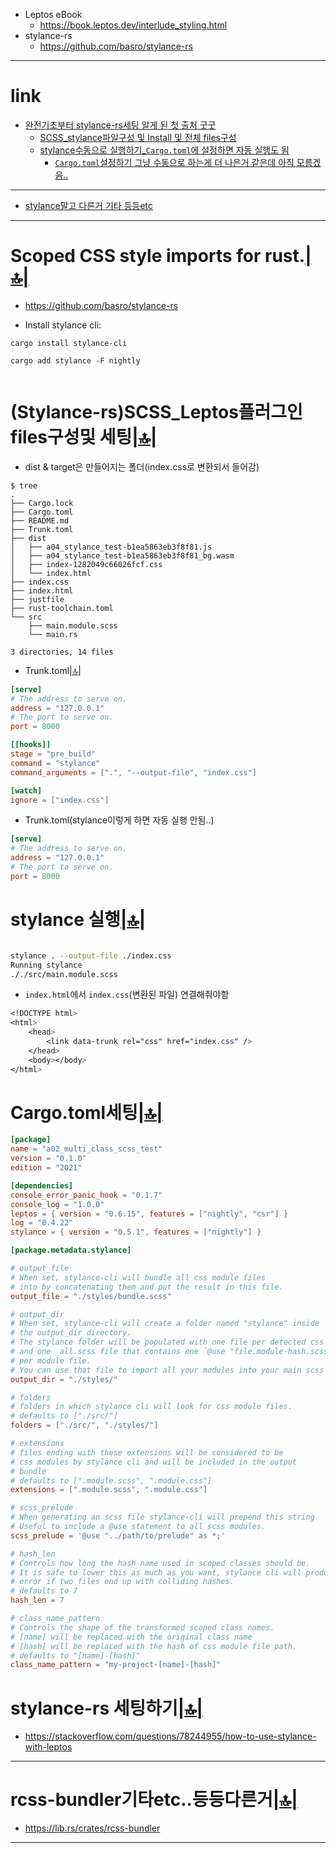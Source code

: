 - Leptos eBook
  - https://book.leptos.dev/interlude_styling.html
- stylance-rs
  - https://github.com/basro/stylance-rs

<hr>

# link

- [완전기초부터 stylance-rs세팅 알게 된 첫 출처 굿굿](#stylance-rs-세팅하기)
  - [SCSS_stylance파일구성 및 Install 및 전체 files구성](#scoped-css-style-imports-for-rust)
  - [stylance수동으로 실행하기_`Cargo.toml`에 설정하면 자동 실행도 됨](#stylance-실행)
    - [`Cargo.toml`설정하기 그냥 수동으로 하는게 더 나은거 같은데 아직 모름겠음..](#cargotoml세팅) 

<hr>

- [stylance말고 다른거 기타 등등etc](#rcss-bundler기타etc등등다른거) 

<hr>

# Scoped CSS style imports for rust.[|🔝|](#link)
- https://github.com/basro/stylance-rs

- Install stylance cli:

```
cargo install stylance-cli
```

```
cargo add stylance -F nightly
  
```

# (Stylance-rs)SCSS_Leptos플러그인files구성및 세팅[|🔝|](#link)

- dist & target은 만들어지는 폴더(index.css로 변환되서 들어감)
```
$ tree
.
├── Cargo.lock
├── Cargo.toml
├── README.md
├── Trunk.toml
├── dist
│   ├── a04_stylance_test-b1ea5863eb3f8f81.js
│   ├── a04_stylance_test-b1ea5863eb3f8f81_bg.wasm
│   ├── index-1282049c66026fcf.css
│   └── index.html
├── index.css
├── index.html
├── justfile
├── rust-toolchain.toml
└── src
    ├── main.module.scss
    └── main.rs

3 directories, 14 files
```

- Trunk.toml[|🔝|](#link)
```toml
[serve]
# The address to serve on.
address = "127.0.0.1"
# The port to serve on.
port = 8000

[[hooks]]
stage = "pre_build"
command = "stylance"
command_arguments = [".", "--output-file", "index.css"]

[watch]
ignore = ["index.css"]

```

- Trunk.toml(stylance이렇게 하면 자동 실행 안됨..)
```toml
[serve]
# The address to serve on.
address = "127.0.0.1"
# The port to serve on.
port = 8000
```

# stylance 실행[|🔝|](#link)
```bash

stylance . --output-file ./index.css
Running stylance
././src/main.module.scss
```

- `index.html`에서 `index.css`(변환된 파일) 연결해줘야함
```css
<!DOCTYPE html>
<html>
    <head>
        <link data-trunk rel="css" href="index.css" />
    </head>
    <body></body>
</html>
```

# Cargo.toml세팅[|🔝|](#link)
```toml
[package]
name = "a02_multi_class_scss_test"
version = "0.1.0"
edition = "2021"

[dependencies]
console_error_panic_hook = "0.1.7"
console_log = "1.0.0"
leptos = { version = "0.6.15", features = ["nightly", "csr"] }
log = "0.4.22"
stylance = { version = "0.5.1", features = ["nightly"] }

[package.metadata.stylance]

# output_file
# When set, stylance-cli will bundle all css module files
# into by concatenating them and put the result in this file.
output_file = "./styles/bundle.scss"

# output_dir
# When set, stylance-cli will create a folder named "stylance" inside
# the output_dir directory.
# The stylance folder will be populated with one file per detected css module
# and one _all.scss file that contains one `@use "file.module-hash.scss";` statement
# per module file.
# You can use that file to import all your modules into your main scss project.
output_dir = "./styles/"

# folders
# folders in which stylance cli will look for css module files.
# defaults to ["./src/"]
folders = ["./src/", "./styles/"]

# extensions
# files ending with these extensions will be considered to be
# css modules by stylance cli and will be included in the output
# bundle
# defaults to [".module.scss", ".module.css"]
extensions = [".module.scss", ".module.css"]

# scss_prelude
# When generating an scss file stylance-cli will prepend this string
# Useful to include a @use statement to all scss modules.
scss_prelude = '@use "../path/to/prelude" as *;'

# hash_len
# Controls how long the hash name used in scoped classes should be.
# It is safe to lower this as much as you want, stylance cli will produce an
# error if two files end up with colliding hashes.
# defaults to 7
hash_len = 7

# class_name_pattern
# Controls the shape of the transformed scoped class names.
# [name] will be replaced with the original class name
# [hash] will be replaced with the hash of css module file path.
# defaults to "[name]-[hash]"
class_name_pattern = "my-project-[name]-[hash]"

```


# stylance-rs 세팅하기[|🔝|](#link)
- https://stackoverflow.com/questions/78244955/how-to-use-stylance-with-leptos

<hr>

# rcss-bundler기타etc..등등다른거[|🔝|](#link)
  - https://lib.rs/crates/rcss-bundler

<hr>
